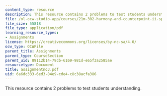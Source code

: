 ```yaml
---
content_type: resource
description: This resource contains 2 problems to test students understanding.
file: /ol-ocw-studio-app/courses/21m-302-harmony-and-counterpoint-ii-spring-2005/6a6dc3336ed384e9cde4c8c38acfa386_assignmentno3.pdf
file_size: 55818
file_type: application/pdf
learning_resource_types:
- Assignments
license: https://creativecommons.org/licenses/by-nc-sa/4.0/
ocw_type: OCWFile
parent_title: Assignments
parent_type: CourseSection
parent_uid: 89112b14-79cb-6169-981d-e65f3a2585ae
resourcetype: Document
title: assignmentno3.pdf
uid: 6a6dc333-6ed3-84e9-cde4-c8c38acfa386
---
```

This resource contains 2 problems to test students understanding.